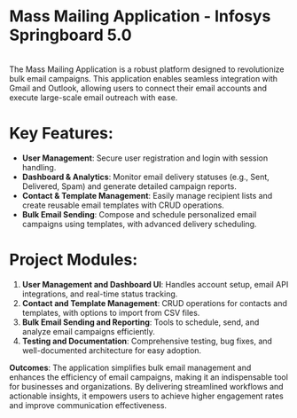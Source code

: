 # Mass Mailing Application - Infosys Springboard 5.0 
<br>
The Mass Mailing Application is a robust platform designed to revolutionize bulk email campaigns. This application enables seamless integration with Gmail and Outlook, allowing users to connect their email accounts and execute large-scale email outreach with ease. 

# Key Features:
- **User Management**: Secure user registration and login with session handling.
- **Dashboard & Analytics**: Monitor email delivery statuses (e.g., Sent, Delivered, Spam) and generate detailed campaign reports.
- **Contact & Template Management**: Easily manage recipient lists and create reusable email templates with CRUD operations.
- **Bulk Email Sending**: Compose and schedule personalized email campaigns using templates, with advanced delivery scheduling.

# Project Modules:
1. **User Management and Dashboard UI**: Handles account setup, email API integrations, and real-time status tracking.
2. **Contact and Template Management**: CRUD operations for contacts and templates, with options to import from CSV files.
3. **Bulk Email Sending and Reporting**: Tools to schedule, send, and analyze email campaigns efficiently.
4. **Testing and Documentation**: Comprehensive testing, bug fixes, and well-documented architecture for easy adoption.

**Outcomes**:
The application simplifies bulk email management and enhances the efficiency of email campaigns, making it an indispensable tool for businesses and organizations. By delivering streamlined workflows and actionable insights, it empowers users to achieve higher engagement rates and improve communication effectiveness.

